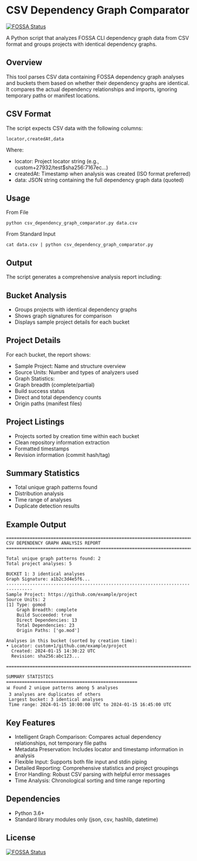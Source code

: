 # CSV Dependency Graph Comparator
[![FOSSA Status](https://app.fossa.com/api/projects/git%2Bgithub.com%2Fcmboling%2Ffossa-dependency-graph-comparator.svg?type=shield)](https://app.fossa.com/projects/git%2Bgithub.com%2Fcmboling%2Ffossa-dependency-graph-comparator?ref=badge_shield)


A Python script that analyzes FOSSA CLI dependency graph data from CSV format and groups projects with identical dependency graphs.

## Overview

This tool parses CSV data containing FOSSA dependency graph analyses and buckets them based on whether their dependency graphs are identical. It compares the actual dependency relationships and imports, ignoring temporary paths or
manifest locations.

## CSV Format

The script expects CSV data with the following columns:

```csv
locator,createdAt,data
```
Where:
- locator: Project locator string (e.g., custom+27932/test$sha256:7167ec...)
- createdAt: Timestamp when analysis was created (ISO format preferred)
- data: JSON string containing the full dependency graph data (quoted)

## Usage

From File

`python csv_dependency_graph_comparator.py data.csv`

From Standard Input

`cat data.csv | python csv_dependency_graph_comparator.py`

##  Output

The script generates a comprehensive analysis report including:

##  Bucket Analysis

- Groups projects with identical dependency graphs
- Shows graph signatures for comparison
- Displays sample project details for each bucket

##  Project Details

For each bucket, the report shows:
- Sample Project: Name and structure overview
- Source Units: Number and types of analyzers used
- Graph Statistics:
- Graph breadth (complete/partial)
- Build success status
- Direct and total dependency counts
- Origin paths (manifest files)

##  Project Listings

- Projects sorted by creation time within each bucket
- Clean repository information extraction
- Formatted timestamps
- Revision information (commit hash/tag)

## Summary Statistics

- Total unique graph patterns found
- Distribution analysis
- Time range of analyses
- Duplicate detection results

## Example Output

```
====================================================================================================
CSV DEPENDENCY GRAPH ANALYSIS REPORT
====================================================================================================

Total unique graph patterns found: 2
Total project analyses: 5

BUCKET 1: 3 identical analyses
Graph Signature: a1b2c3d4e5f6...
--------------------------------------------------------------------------------
Sample Project: https://github.com/example/project
Source Units: 2
[1] Type: gomod
    Graph Breadth: complete
    Build Succeeded: true
    Direct Dependencies: 13
    Total Dependencies: 23
    Origin Paths: ['go.mod']

Analyses in this bucket (sorted by creation time):
• Locator: custom+1/github.com/example/project
  Created: 2024-01-15 14:30:22 UTC
  Revision: sha256:abc123...

====================================================================================================

SUMMARY STATISTICS
==================================================
📊 Found 2 unique patterns among 5 analyses
 3 analyses are duplicates of others
 Largest bucket: 3 identical analyses
 Time range: 2024-01-15 10:00:00 UTC to 2024-01-15 16:45:00 UTC
```
## Key Features

- Intelligent Graph Comparison: Compares actual dependency relationships, not temporary file paths
- Metadata Preservation: Includes locator and timestamp information in analysis
- Flexible Input: Supports both file input and stdin piping
- Detailed Reporting: Comprehensive statistics and project groupings
- Error Handling: Robust CSV parsing with helpful error messages
- Time Analysis: Chronological sorting and time range reporting

## Dependencies

- Python 3.6+
- Standard library modules only (json, csv, hashlib, datetime)


## License
[![FOSSA Status](https://app.fossa.com/api/projects/git%2Bgithub.com%2Fcmboling%2Ffossa-dependency-graph-comparator.svg?type=large)](https://app.fossa.com/projects/git%2Bgithub.com%2Fcmboling%2Ffossa-dependency-graph-comparator?ref=badge_large)
